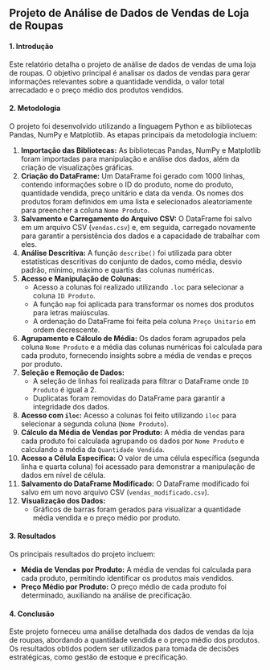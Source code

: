 ## **Projeto de Análise de Dados de Vendas de Loja de Roupas**

#### **1\. Introdução**

Este relatório detalha o projeto de análise de dados de vendas de uma loja de roupas. O objetivo principal é analisar os dados de vendas para gerar informações relevantes sobre a quantidade vendida, o valor total arrecadado e o preço médio dos produtos vendidos.

#### **2\. Metodologia**

O projeto foi desenvolvido utilizando a linguagem Python e as bibliotecas Pandas, NumPy e Matplotlib. As etapas principais da metodologia incluem:

1. **Importação das Bibliotecas:** As bibliotecas Pandas, NumPy e Matplotlib foram importadas para manipulação e análise dos dados, além da criação de visualizações gráficas.  
2. **Criação do DataFrame:** Um DataFrame foi gerado com 1000 linhas, contendo informações sobre o ID do produto, nome do produto, quantidade vendida, preço unitário e data da venda. Os nomes dos produtos foram definidos em uma lista e selecionados aleatoriamente para preencher a coluna `Nome Produto`.  
3. **Salvamento e Carregamento do Arquivo CSV:** O DataFrame foi salvo em um arquivo CSV (`vendas.csv`) e, em seguida, carregado novamente para garantir a persistência dos dados e a capacidade de trabalhar com eles.  
4. **Análise Descritiva:** A função `describe()` foi utilizada para obter estatísticas descritivas do conjunto de dados, como média, desvio padrão, mínimo, máximo e quartis das colunas numéricas.  
5. **Acesso e Manipulação de Colunas:**  
   * Acesso a colunas foi realizado utilizando `.loc` para selecionar a coluna `ID Produto`.  
   * A função `map` foi aplicada para transformar os nomes dos produtos para letras maiúsculas.  
   * A ordenação do DataFrame foi feita pela coluna `Preço Unitario` em ordem decrescente.  
6. **Agrupamento e Cálculo de Média:** Os dados foram agrupados pela coluna `Nome Produto` e a média das colunas numéricas foi calculada para cada produto, fornecendo insights sobre a média de vendas e preços por produto.  
7. **Seleção e Remoção de Dados:**  
   * A seleção de linhas foi realizada para filtrar o DataFrame onde `ID Produto` é igual a 2\.  
   * Duplicatas foram removidas do DataFrame para garantir a integridade dos dados.  
8. **Acesso com `iloc`:** Acesso a colunas foi feito utilizando `iloc` para selecionar a segunda coluna (`Nome Produto`).  
9. **Cálculo da Média de Vendas por Produto:** A média de vendas para cada produto foi calculada agrupando os dados por `Nome Produto` e calculando a média da `Quantidade Vendida`.  
10. **Acesso a Célula Específica:** O valor de uma célula específica (segunda linha e quarta coluna) foi acessado para demonstrar a manipulação de dados em nível de célula.  
11. **Salvamento do DataFrame Modificado:** O DataFrame modificado foi salvo em um novo arquivo CSV (`vendas_modificado.csv`).  
12. **Visualização dos Dados:**  
    * Gráficos de barras foram gerados para visualizar a quantidade média vendida e o preço médio por produto.

#### **3\. Resultados**

Os principais resultados do projeto incluem:

* **Média de Vendas por Produto:** A média de vendas foi calculada para cada produto, permitindo identificar os produtos mais vendidos.  
* **Preço Médio por Produto:** O preço médio de cada produto foi determinado, auxiliando na análise de precificação.

#### **4\. Conclusão**

Este projeto forneceu uma análise detalhada dos dados de vendas da loja de roupas, abordando a quantidade vendida e o preço médio dos produtos. Os resultados obtidos podem ser utilizados para tomada de decisões estratégicas, como gestão de estoque e precificação.
